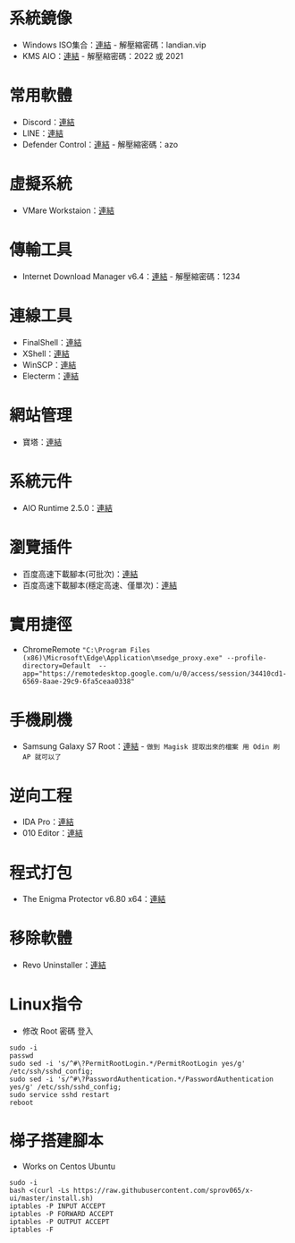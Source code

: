 # 系統鏡像
+ Windows ISO集合：[連結](https://ourl.co/lanod) - 解壓縮密碼：landian.vip
+ KMS AIO：[連結](https://github.com/abbodi1406/KMS_VL_ALL_AIO/releases/download/v0.47.0/KMS_VL_ALL_AIO-47.7z) - 解壓縮密碼：2022 或 2021

# 常用軟體
+ Discord：[連結](https://dl.discordapp.net/distro/app/stable/win/x86/1.0.9006/DiscordSetup.exe)
+ LINE：[連結](https://desktop.line-scdn.net/win/new/LineInst.exe)
+ Defender Control：[連結](https://201708.mediafire.com/file/jnbsym9pygygg7m/DefenderControlrPortable_2.0_azo.exe/file) - 解壓縮密碼：azo

# 虛擬系統
+ VMare Workstaion：[連結](https://www.vmware.com/go/getworkstation-win)

# 傳輸工具
+ Internet Download Manager v6.4：[連結](https://drive.google.com/file/d/1460Ndw6h9Vn45Jv2LcGXbjh5gvCbhL8n/view?usp=sharing) - 解壓縮密碼：1234

# 連線工具
+ FinalShell：[連結](http://www.hostbuf.com/downloads/finalshell_install.exe)
+ XShell：[連結](https://www.jb51.net/softs/732916.html)
+ WinSCP：[連結](https://cdn.winscp.net/files/WinSCP-5.21.5-Setup.exe?secure=UCBVs_tFgcmkZOUuBpz_Ng==,1669267296)
+ Electerm：[連結](https://electerm.github.io/electerm/)

# 網站管理
+ 寶塔：[連結](https://bt.sy/bbs/thread-20250-1-1.html)

# 系統元件
+ AIO Runtime 2.5.0：[連結](https://201708.mediafire.com/file/20777ipkoncu1i9/All_in_One_Runtimes_2.5.0_azo.exe/file)

# 瀏覽插件
+ 百度高速下載腳本(可批次)：[連結](https://www.baiduyun.wiki/install.html)
+ 百度高速下載腳本(穩定高速、僅單次)：[連結](https://www.cnblogs.com/softxmm/p/13972678.html#idm)

# 實用捷徑
+ ChromeRemote
`"C:\Program Files (x86)\Microsoft\Edge\Application\msedge_proxy.exe" --profile-directory=Default  --app="https://remotedesktop.google.com/u/0/access/session/34410cd1-6569-8aae-29c9-6fa5ceaa0338"`

# 手機刷機
+ Samsung Galaxy S7 Root：[連結](https://youtu.be/YYQa3XcFCwo) - `做到 Magisk 提取出來的檔案 用 Odin 刷 AP 就可以了`

# 逆向工程
+ IDA Pro：[連結](https://drive.google.com/file/d/1nRFZLze31pd3LeBZlP2v2mqlELEP98t1/view?usp=sharing)
+ 010 Editor：[連結](https://drive.google.com/file/d/19Cq3PqRvl3DCrpIjtw4M8a__kbbs5y9z/view?usp=sharing)

# 程式打包
+ The Enigma Protector v6.80 x64：[連結](https://drive.google.com/file/d/1lNbIDzgHumwFi0eveVeK0-uOU80u0M9V/view?usp=sharing)

# 移除軟體
+ Revo Uninstaller：[連結](https://secure.2checkout.com/affiliate.php?ACCOUNT=VSREVOGR&AFFILIATE=6433&PATH=https://download.revouninstaller.com/download/RevoUninstaller_Portable.zip%3FAFFILIATE%3D6433)

# Linux指令
+ 修改 Root 密碼 登入 
```
sudo -i
passwd
sudo sed -i 's/^#\?PermitRootLogin.*/PermitRootLogin yes/g' /etc/ssh/sshd_config;
sudo sed -i 's/^#\?PasswordAuthentication.*/PasswordAuthentication yes/g' /etc/ssh/sshd_config;
sudo service sshd restart
reboot
```

# 梯子搭建腳本
+ Works on Centos Ubuntu
```
sudo -i
bash <(curl -Ls https://raw.githubusercontent.com/sprov065/x-ui/master/install.sh)
iptables -P INPUT ACCEPT
iptables -P FORWARD ACCEPT
iptables -P OUTPUT ACCEPT
iptables -F
```
